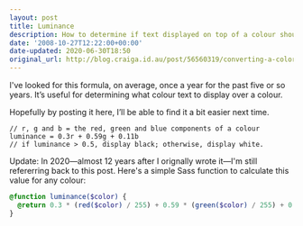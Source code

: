 ```yaml
---
layout: post
title: Luminance
description: How to determine if text displayed on top of a colour should be black or white.
date: '2008-10-27T12:22:00+00:00'
date-updated: 2020-06-30T18:50
original_url: http://blog.craiga.id.au/post/56560319/converting-a-color-to-grayscale
---
```


I've looked for this formula, on average, once a year for the past five or so years. It’s useful for determining what colour text to display over a colour.

Hopefully by posting it here, I’ll be able to find it a bit easier next time.

```
// r, g and b = the red, green and blue components of a colour
luminance = 0.3r + 0.59g + 0.11b
// if luminance > 0.5, display black; otherwise, display white.
```

Update: In 2020—almost 12 years after I orignally wrote it—I'm still refererring back to this post. Here's a simple Sass function to calculate this value for any colour:

```sass
@function luminance($color) {
  @return 0.3 * (red($color) / 255) + 0.59 * (green($color) / 255) + 0.11 * (blue($color) / 255)
}
```

